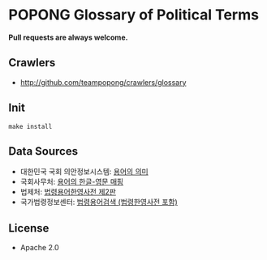# POPONG Glossary of Political Terms

**Pull requests are always welcome.**

## Crawlers

- http://github.com/teampopong/crawlers/glossary

## Init

    make install

## Data Sources

- 대한민국 국회 의안정보시스템: [용어의 의미](http://likms.assembly.go.kr/bill/WebContents/Summary2.htm)
- 국회사무처: [용어의 한글-영문 매핑](http://nas.na.go.kr/site?siteId=site-20111206-000001000&pageId=page-20111207-000001129)
- 법제처: [법령용어한영사전 제2판](http://www.moleg.go.kr/knowledge/bookMagazine/magazineData?pstSeq=51870)
- 국가법령정보센터: [법령용어검색 (법령한영사전 포함)](http://www.law.go.kr/lsTrmScListP.do?p1=1&fsort=10&outmax=50&q=*.?)

## License

- Apache 2.0
